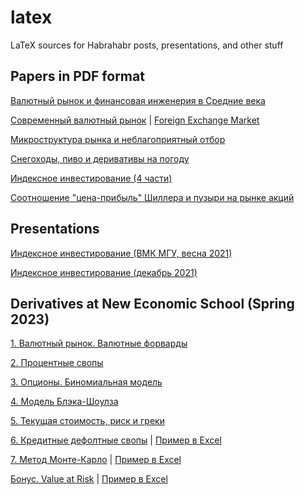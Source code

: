 # latex

LaTeX sources for Habrahabr posts, presentations, and other stuff

## Papers in PDF format

[Валютный рынок и финансовая инженерия в Средние века](https://artem-bakulin.github.io/latex/papers/medieval-fx/)

[Современный валютный рынок](https://artem-bakulin.github.io/latex/papers/modern-fx/) \| [Foreign Exchange Market](https://artem-bakulin.github.io/latex/papers/en/foreign-exchange-market/)

[Микроструктура рынка и неблагоприятный отбор](https://artem-bakulin.github.io/latex/papers/market-microstucture/)

[Снегоходы, пиво и деривативы на погоду](https://artem-bakulin.github.io/latex/papers/weather-derivatives/)

[Индексное инвестирование (4 части)](https://artem-bakulin.github.io/latex/papers/index-investing/)

[Соотношение "цена-прибыль" Шиллера и пузыри на рынке акций](https://artem-bakulin.github.io/latex/papers/shiller-cape/)

## Presentations

[Индексное инвестирование (ВМК МГУ, весна 2021)](https://artem-bakulin.github.io/latex/papers/index-investing-presentation-spring-2021/)

[Индексное инвестирование (декабрь 2021)](https://artem-bakulin.github.io/latex/papers/index-investing-presentation-dec-2021/)

## Derivatives at New Economic School (Spring 2023)

[1. Валютный рынок. Валютные форварды](https://artem-bakulin.github.io/latex/courses/derivatives/spring-2023/01-fx-market-and-fx-forwards/)

[2. Процентные свопы](https://artem-bakulin.github.io/latex/courses/derivatives/spring-2023/02-interest-rate-swaps/)

[3. Опционы. Биномиальная модель](https://artem-bakulin.github.io/latex/courses/derivatives/spring-2023/03-options-and-binomial-model/)

[4. Модель Блэка-Шоулза](https://artem-bakulin.github.io/latex/courses/derivatives/spring-2023/04-black-scholes-model/)

[5. Текущая стоимость, риск и греки](https://artem-bakulin.github.io/latex/courses/derivatives/spring-2023/05-present-value-risk-and-greeks/)

[6. Кредитные дефолтные свопы](https://artem-bakulin.github.io/latex/courses/derivatives/spring-2023/06-credit-default-swaps/) \| [Пример в Excel](https://artem-bakulin.github.io/latex/courses/derivatives/spring-2023/06-credit-default-swap-example/)

[7. Метод Монте-Карло](https://artem-bakulin.github.io/latex/courses/derivatives/spring-2023/07-monte-carlo-method/) \| [Пример в Excel](https://artem-bakulin.github.io/latex/courses/derivatives/spring-2023/07-monte-carlo-example/)

[Бонус. Value at Risk](https://artem-bakulin.github.io/latex/courses/derivatives/spring-2023/08-value-at-risk/) \| [Пример в Excel](https://artem-bakulin.github.io/latex/courses/derivatives/spring-2023/08-value-at-risk-example/)
